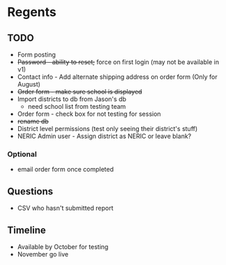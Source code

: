 # Regents

## TODO
* Form posting
* ~~Password - ability to reset;~~ force on first login (may not be available in v1)
* Contact info - Add alternate shipping address on order form (Only for August)
* ~~Order form - make sure school is displayed~~
* Import districts to db from Jason's db
	* need school list from testing team
* Order form - check box for not testing for session
* ~~rename db~~
* District level permissions (test only seeing their district's stuff)
* NERIC Admin user - Assign district as NERIC or leave blank?

### Optional
* email order form once completed

## Questions
* CSV who hasn't submitted report

## Timeline
* Available by October for testing
* November go live
